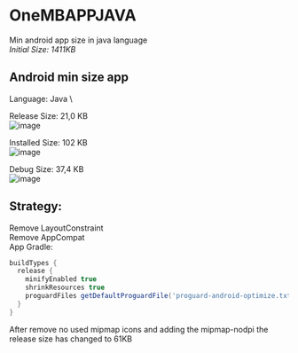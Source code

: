 # OneMBAPPJAVA
Min android app size in java language \
_Initial Size: 1411KB_

## Android min size app

Language: Java \

Release Size: 21,0 KB \
![image](https://user-images.githubusercontent.com/975220/225172206-e157b712-0672-4381-901d-dba57e959580.png)

Installed Size: 102 KB\
![image](https://user-images.githubusercontent.com/975220/225172822-529ac32e-130a-454f-b78c-25e264546161.png)

Debug Size: 37,4 KB \
![image](https://user-images.githubusercontent.com/975220/225172385-b5f260db-dfb3-415a-80c1-bd49b9c979ed.png)


## Strategy: 
Remove LayoutConstraint \
Remove AppCompat \
App Gradle:
```groovy
buildTypes { 
  release { 
    minifyEnabled true 
    shrinkResources true 
    proguardFiles getDefaultProguardFile('proguard-android-optimize.txt'), 'proguard-rules.pro' 
  } 
}
```

After remove no used mipmap icons and adding the mipmap-nodpi the release size has changed to 61KB
